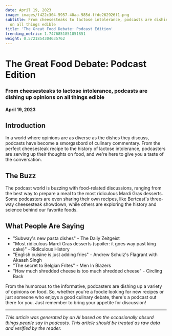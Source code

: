 ```yaml
---
date: April 19, 2023
image: images/f422c304-5957-40aa-985d-ffde262926f1.png
subtitle: From cheesesteaks to lactose intolerance, podcasts are dishing up opinions
  on all things edible
title: 'The Great Food Debate: Podcast Edition'
trending_metric: 1.7476851851851851
weight: 0.5721854304635762
---
```

# The Great Food Debate: Podcast Edition
### From cheesesteaks to lactose intolerance, podcasts are dishing up opinions on all things edible
#### April 19, 2023
## Introduction
In a world where opinions are as diverse as the dishes they discuss, podcasts have become a smorgasbord of culinary commentary. From the perfect cheesesteak recipe to the history of lactose intolerance, podcasters are serving up their thoughts on food, and we're here to give you a taste of the conversation.

## The Buzz
The podcast world is buzzing with food-related discussions, ranging from the best way to prepare a meal to the most ridiculous Mardi Gras desserts. Some podcasters are even sharing their own recipes, like Bertcast's three-way cheesesteak showdown, while others are exploring the history and science behind our favorite foods.

## What People Are Saying
- "Subway's new pasta dishes" - The Daily Zeitgeist
- "Most ridiculous Mardi Gras desserts (spoiler: it goes way past king cake)" - Ridiculous History
- "English cuisine is just adding fries" - Andrew Schulz's Flagrant with Akaash Singh
- "The secret to Belgian Frites" - Men In Blazers
- "How much shredded cheese is too much shredded cheese" - Circling Back

From the humorous to the informative, podcasters are dishing up a variety of opinions on food. So, whether you're a foodie looking for new recipes or just someone who enjoys a good culinary debate, there's a podcast out there for you. Just remember to bring your appetite for discussion!

 --- 

*This article was generated by an AI based on the occasionally absurd things people say in podcasts. This article should be treated as raw data and verified by the reader.*